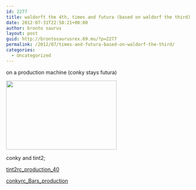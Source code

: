 ```yaml
---
id: 2277
title: waldorft the 4th, times and futura (based on waldorf the third)
date: 2012-07-31T22:50:21+00:00
author: bronto saurus
layout: post
guid: http://brontosaurusrex.69.mu/?p=2277
permalink: /2012/07/times-and-futura-based-on-waldorf-the-third/
categories:
  - Uncategorized
---
```

on a production machine (conky stays futura)
  
[<img src="http://brontosaurusrex.69.mu/wp-content/uploads/2012/07/timesAndFuturaAndConkyBars-300x187.png" alt="" title="timesAndFuturaAndConkyBars" width="300" height="187" class="aligncenter size-medium wp-image-2289" />](http://brontosaurusrex.69.mu/wp-content/uploads/2012/07/timesAndFuturaAndConkyBars.png)
  
conky and tint2;
  
[tint2rc\_production\_40](http://brontosaurusrex.69.mu/wp-content/uploads/2012/07/tint2rc_production_40.txt)
  
[conkyrc\_Bars\_production](http://brontosaurusrex.69.mu/wp-content/uploads/2012/07/conkyrc_Bars_production.txt)